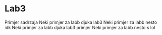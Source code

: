 # Lab3

Primjer sadrzaja
Neki primjer za labb
djuka lab3
Neki primjer za labb
nesto idk
Neki primjer za labb
djuka lab3
primjer
Neki primjer za labb
nesto s
lol

